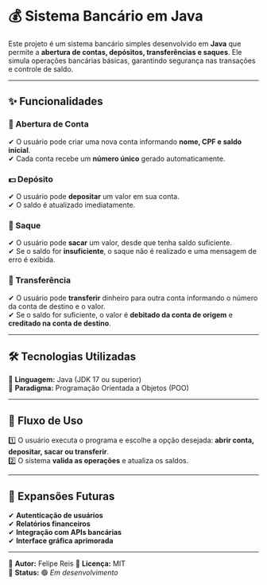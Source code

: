 # 💰 Sistema Bancário em Java  

Este projeto é um sistema bancário simples desenvolvido em **Java** que permite a **abertura de contas, depósitos, transferências e saques**. Ele simula operações bancárias básicas, garantindo segurança nas transações e controle de saldo.  

---

## ✨ Funcionalidades  

### 📌 Abertura de Conta  
✔ O usuário pode criar uma nova conta informando **nome, CPF e saldo inicial**.  
✔ Cada conta recebe um **número único** gerado automaticamente.  

### 💵 Depósito  
✔ O usuário pode **depositar** um valor em sua conta.  
✔ O saldo é atualizado imediatamente.  

### 🏧 Saque  
✔ O usuário pode **sacar** um valor, desde que tenha saldo suficiente.  
✔ Se o saldo for **insuficiente**, o saque não é realizado e uma mensagem de erro é exibida.  

### 🔄 Transferência  
✔ O usuário pode **transferir** dinheiro para outra conta informando o número da conta de destino e o valor.  
✔ Se o saldo for suficiente, o valor é **debitado da conta de origem** e **creditado na conta de destino**.  

---

## 🛠 Tecnologias Utilizadas  
🚀 **Linguagem:** Java (JDK 17 ou superior)  
📌 **Paradigma:** Programação Orientada a Objetos (POO)  

---


## 🔄 Fluxo de Uso  

1️⃣ O usuário executa o programa e escolhe a opção desejada: **abrir conta, depositar, sacar ou transferir**.  
2️⃣ O sistema **valida as operações** e atualiza os saldos.  

---

## 🚀 Expansões Futuras  

✔ **Autenticação de usuários**  
✔ **Relatórios financeiros**  
✔ **Integração com APIs bancárias**  
✔ **Interface gráfica aprimorada**  

---

📌 **Autor:** Felipe Reis 
📌 **Licença:** MIT  
📌 **Status:** 🟢 _Em desenvolvimento_  
